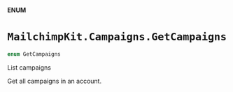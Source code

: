 **ENUM**

# `MailchimpKit.Campaigns.GetCampaigns`

```swift
enum GetCampaigns
```

List campaigns

Get all campaigns in an account.
